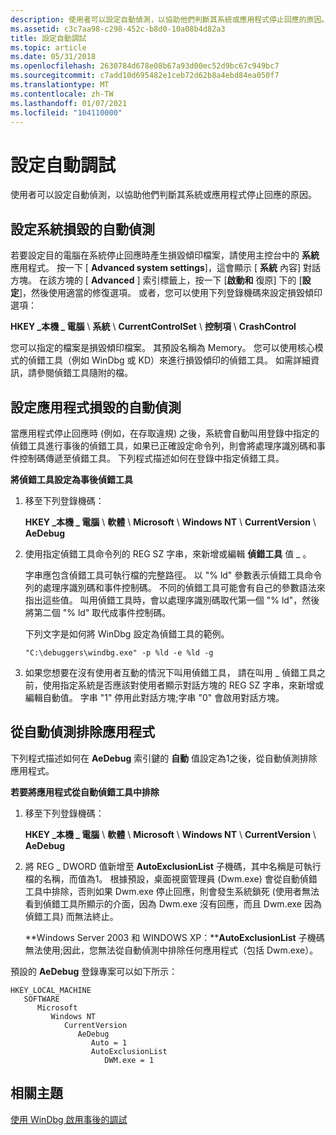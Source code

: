 ```yaml
---
description: 使用者可以設定自動偵測，以協助他們判斷其系統或應用程式停止回應的原因。
ms.assetid: c3c7aa98-c298-452c-b8d0-10a08b4d82a3
title: 設定自動調試
ms.topic: article
ms.date: 05/31/2018
ms.openlocfilehash: 2630784d678e08b67a93d00ec52d9bc67c949bc7
ms.sourcegitcommit: c7add10d695482e1ceb72d62b8a4ebd84ea050f7
ms.translationtype: MT
ms.contentlocale: zh-TW
ms.lasthandoff: 01/07/2021
ms.locfileid: "104110000"
---
```

# <a name="configuring-automatic-debugging"></a>設定自動調試

使用者可以設定自動偵測，以協助他們判斷其系統或應用程式停止回應的原因。

## <a name="configuring-automatic-debugging-for-system-crashes"></a>設定系統損毀的自動偵測

若要設定目的電腦在系統停止回應時產生損毀傾印檔案，請使用主控台中的 **系統** 應用程式。 按一下 [ **Advanced system settings**]，這會顯示 [ **系統** 內容] 對話方塊。 在該方塊的 [ **Advanced** ] 索引標籤上，按一下 [**啟動和** 復原] 下的 [**設定**]，然後使用適當的修復選項。 或者，您可以使用下列登錄機碼來設定損毀傾印選項：

**HKEY \_本機 \_ 電腦** \\ **系統** \\ **CurrentControlSet** \\ **控制項** \\ **CrashControl**

您可以指定的檔案是損毀傾印檔案。 其預設名稱為 Memory。 您可以使用核心模式的偵錯工具（例如 WinDbg 或 KD）來進行損毀傾印的偵錯工具。 如需詳細資訊，請參閱偵錯工具隨附的檔。

## <a name="configuring-automatic-debugging-for-application-crashes"></a>設定應用程式損毀的自動偵測

當應用程式停止回應時 (例如，在存取違規) 之後，系統會自動叫用登錄中指定的偵錯工具進行事後的偵錯工具，如果已正確設定命令列，則會將處理序識別碼和事件控制碼傳遞至偵錯工具。 下列程式描述如何在登錄中指定偵錯工具。

**將偵錯工具設定為事後偵錯工具**

1.  移至下列登錄機碼：

    **HKEY \_本機 \_ 電腦** \\ **軟體** \\ **Microsoft** \\ **Windows NT** \\ **CurrentVersion** \\ **AeDebug**

2.  使用指定偵錯工具命令列的 REG SZ 字串，來新增或編輯 **偵錯工具** 值 \_ 。

    字串應包含偵錯工具可執行檔的完整路徑。 以 "% ld" 參數表示偵錯工具命令列的處理序識別碼和事件控制碼。 不同的偵錯工具可能會有自己的參數語法來指出這些值。 叫用偵錯工具時，會以處理序識別碼取代第一個 "% ld"，然後將第二個 "% ld" 取代成事件控制碼。

    下列文字是如何將 WinDbg 設定為偵錯工具的範例。

    ``` syntax
    "C:\debuggers\windbg.exe" -p %ld -e %ld -g
    ```

3.  如果您想要在沒有使用者互動的情況下叫用偵錯工具， 請在叫用 \_ 偵錯工具之前，使用指定系統是否應該對使用者顯示對話方塊的 REG SZ 字串，來新增或編輯自動值。 字串 "1" 停用此對話方塊;字串 "0" 會啟用對話方塊。

## <a name="excluding-an-application-from-automatic-debugging"></a>從自動偵測排除應用程式

下列程式描述如何在 **AeDebug** 索引鍵的 **自動** 值設定為1之後，從自動偵測排除應用程式。

**若要將應用程式從自動偵錯工具中排除**

1.  移至下列登錄機碼：

    **HKEY \_本機 \_ 電腦** \\ **軟體** \\ **Microsoft** \\ **Windows NT** \\ **CurrentVersion** \\ **AeDebug**

2.  將 REG \_ DWORD 值新增至 **AutoExclusionList** 子機碼，其中名稱是可執行檔的名稱，而值為1。 根據預設，桌面視窗管理員 (Dwm.exe) 會從自動偵錯工具中排除，否則如果 Dwm.exe 停止回應，則會發生系統鎖死 (使用者無法看到偵錯工具所顯示的介面，因為 Dwm.exe 沒有回應，而且 Dwm.exe 因為偵錯工具) 而無法終止。

    **Windows Server 2003 和 WINDOWS XP：****AutoExclusionList** 子機碼無法使用;因此，您無法從自動偵測中排除任何應用程式（包括 Dwm.exe）。

預設的 **AeDebug** 登錄專案可以如下所示：

```
HKEY_LOCAL_MACHINE
   SOFTWARE
      Microsoft
         Windows NT
            CurrentVersion
               AeDebug
                  Auto = 1
                  AutoExclusionList
                     DWM.exe = 1
```

## <a name="related-topics"></a>相關主題

<dl> <dt>

[使用 WinDbg 啟用事後的調試](/windows-hardware/drivers/debugger/enabling-postmortem-debugging)
</dt> </dl>

 

 
